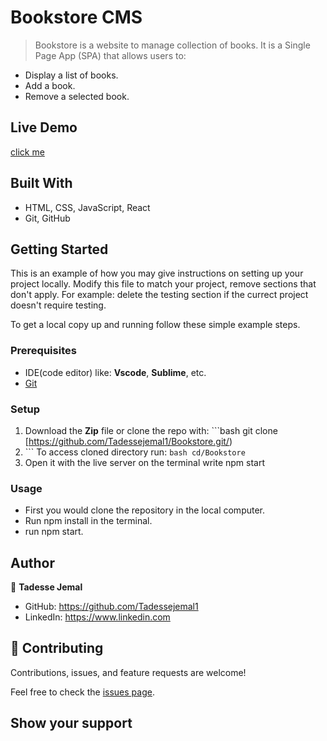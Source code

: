 # Bookstore CMS

> Bookstore is a website to manage collection of books. It is a Single Page App (SPA) that allows users to:
   - Display a list of books.
   - Add a book.
   - Remove a selected book.
## Live Demo
[click me](https://stellar-heliotrope-63c64a.netlify.app)
## Built With

- HTML, CSS, JavaScript, React
- Git, GitHub

## Getting Started

This is an example of how you may give instructions on setting up your project locally. Modify this file to match your project, remove sections that don't apply. For example: delete the testing section if the currect project doesn't require testing.

To get a local copy up and running follow these simple example steps.
### Prerequisites
 - IDE(code editor) like: **Vscode**, **Sublime**, etc.  
 - [Git](https://www.linode.com/docs/guides/how-to-install-git-on-linux-mac-and-windows/)

### Setup
  1. Download the **Zip** file or clone the repo with: ```bash git clone [https://github.com/Tadessejemal1/Bookstore.git/)
  2.  ``` To access cloned directory run: ``bash cd/Bookstore``
  3. Open it with the live server on the terminal write npm start

### Usage
  - First you would clone the repository in the local computer.
  - Run npm install in the terminal.
  - run npm start.

## Author

👤 **Tadesse Jemal**

  - GitHub: https://github.com/Tadessejemal1 
  - LinkedIn: https://www.linkedin.com

## 🤝 Contributing

Contributions, issues, and feature requests are welcome!

Feel free to check the [issues page](../../issues/).

## Show your support
